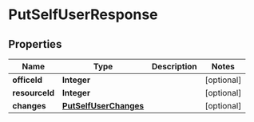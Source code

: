 
# PutSelfUserResponse

## Properties
Name | Type | Description | Notes
------------ | ------------- | ------------- | -------------
**officeId** | **Integer** |  |  [optional]
**resourceId** | **Integer** |  |  [optional]
**changes** | [**PutSelfUserChanges**](PutSelfUserChanges.md) |  |  [optional]



